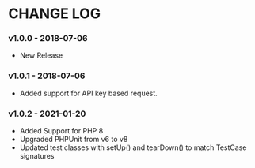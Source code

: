 # CHANGE LOG

### v1.0.0 - 2018-07-06

- New Release

### v1.0.1 - 2018-07-06

- Added support for API key based request.

### v1.0.2 - 2021-01-20

- Added Support for PHP 8
- Upgraded PHPUnit from v6 to v8
- Updated test classes with setUp() and tearDown() to match TestCase signatures
